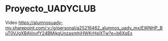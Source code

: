 # Proyecto_UADYCLUB
Video
https://alumnosuady-my.sharepoint.com/:v:/g/personal/a25216462_alumnos_uady_mx/EWNHP_BuT0VJgXBAVovfY24BMjkgUnzasmhjHWKrHslXTw?e=b6XqEx
